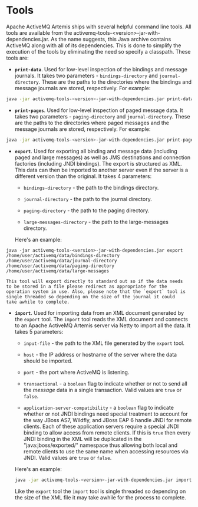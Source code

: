 # Tools

Apache ActiveMQ Artemis ships with several helpful command line tools. All tools are
available from the activemq-tools-\<version\>-jar-with-dependencies.jar.
As the name suggests, this Java archive contains ActiveMQ along with all
of its dependencies. This is done to simplify the execution of the tools
by eliminating the need so specify a classpath. These tools are:

-   **`print-data`**. Used for low-level inspection of the bindings and
    message journals. It takes two parameters - `bindings-directory` and
    `journal-directory`. These are the paths to the directories where
    the bindings and message journals are stored, respectively. For
    example:

```sh
java -jar activemq-tools-<version>-jar-with-dependencies.jar print-data /home/user/activemq/data/bindings /home/user/activemq/data/journal
```

-   **`print-pages`**. Used for low-level inspection of paged message
    data. It takes two parameters - `paging-directory` and
    `journal-directory`. These are the paths to the directories where
    paged messages and the message journals are stored, respectively.
    For example:

```sh
java -jar activemq-tools-<version>-jar-with-dependencies.jar print-pages /home/user/activemq/data/paging-directory /home/user/activemq/data/journal
```

-   **`export`**. Used for exporting all binding and message data
    (including paged and large messages) as well as JMS destinations and
    connection factories (including JNDI bindings). The export is
    structured as XML. This data can then be imported to another server
    even if the server is a different version than the original. It
    takes 4 parameters:

    -   `bindings-directory` - the path to the bindings directory.

    -   `journal-directory` - the path to the journal directory.

    -   `paging-directory` - the path to the paging directory.

    -   `large-messages-directory` - the path to the large-messages
        directory.

    Here's an example:
```
java -jar activemq-tools-<version>-jar-with-dependencies.jar export /home/user/activemq/data/bindings-directory /home/user/activemq/data/journal-directory /home/user/activemq/data/paging-directory /home/user/activemq/data/large-messages
```

    This tool will export directly to standard out so if the data needs
    to be stored in a file please redirect as appropriate for the
    operation system in use. Also, please note that the `export` tool is
    single threaded so depending on the size of the journal it could
    take awhile to complete.

-   **`import`**. Used for importing data from an XML document generated
    by the `export` tool. The `import` tool reads the XML document and
    connects to an Apache ActiveMQ Artemis server via Netty to import all the data. It
    takes 5 parameters:

    -   `input-file` - the path to the XML file generated by the
        `export` tool.

    -   `host` - the IP address or hostname of the server where the data
        should be imported.

    -   `port` - the port where ActiveMQ is listening.

    -   `transactional` - a `boolean` flag to indicate whether or not to
        send all the *message* data in a single transaction. Valid
        values are `true` or `false`.

    -   `application-server-compatibility` - a `boolean` flag to
        indicate whether or not JNDI bindings need special treatment to
        account for the way JBoss AS7, Wildfly, and JBoss EAP 6 handle
        JNDI for remote clients. Each of these application servers
        require a special JNDI binding to allow access from remote
        clients. If this is `true` then every JNDI binding in the XML
        will be duplicated in the "java:jboss/exported/" namespace thus
        allowing both local and remote clients to use the same name when
        accessing resources via JNDI. Valid values are `true` or
        `false`.

    Here's an example:

    ```sh
    java -jar activemq-tools-<version>-jar-with-dependencies.jar import /home/user/exportData.xml 127.0.0.1 61616 false false
    ```

    Like the `export` tool the `import` tool is single threaded so
    depending on the size of the XML file it may take awhile for the
    process to complete.


